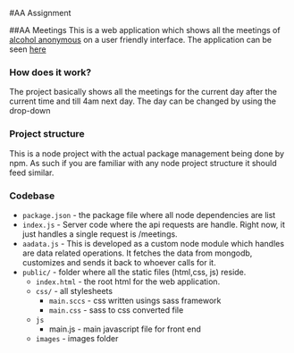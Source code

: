 #AA Assignment

##AA Meetings
This is a web application which shows all the meetings of [alcohol anonymous](http://meetings.nyintergroup.org/) on a user friendly interface. 
The application can be seen [here](http://35.165.216.202:8181/)

### How does it work?
The project basically shows all the meetings for the current day after the current time and till 4am next day. The day can be changed by using the drop-down 

### Project structure
This is a node project with the actual package management being done by npm. As such if you are familiar with any node project structure it should feed similar. 

### Codebase

 - `package.json` - the package file where all node dependencies are list
 - `index.js` - Server code where the api requests are handle. Right now, it just handles a single request is /meetings.
 - `aadata.js` - This is developed as a custom node module which handles are data related operations. It fetches the data from mongodb, customizes and sends it back to whoever calls for it.
 - `public/` - folder where all the static files (html,css, js) reside.
   - `index.html` - the root html for the web application.
   -  `css/` - all stylesheets
      - `main.sccs` - css written usings sass framework
      - `main.css` - sass to css converted file
   - `js` 
      - main.js - main javascript file for front end
   - `images` - images folder
